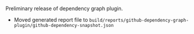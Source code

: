 Preliminary release of dependency graph plugin.

- Moved generated report file to `build/reports/github-dependency-graph-plugin/github-dependency-snapshot.json`